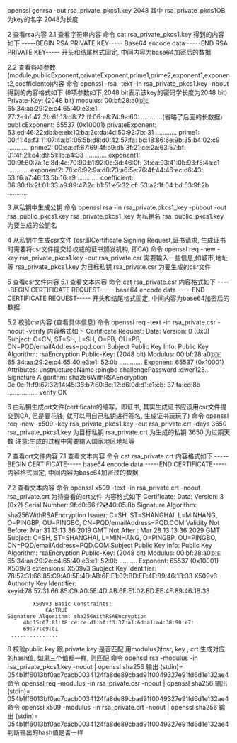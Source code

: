 
 openssl genrsa -out rsa_private_pkcs1.key 2048
 其中 rsa_private_pkcs1OB为key的名字 2048为长度



2 查看rsa内容
  2.1 查看字符串内容
      命令 cat rsa_private_pkcs1.key 
       	 得到的内容如下
-----BEGIN RSA PRIVATE KEY-----
     Base64 encode data
-----END RSA PRIVATE KEY-----
        开头和结尾格式固定, 中间内容为base64加密后的数据

  2.2 查看各项参数(module,publicExponent,privateExponent,prime1,prime2,exponent1,exponent2,coefficiento)内容
      命令  openssl -rsa -text -in rsa_private_pkcs1.key -noout
      得到的内容格式如下 (8项参数如下,2048 bit表示该key的密码学长度为2048 bit)
Private-Key: (2048 bit)
modulus:
    00:bf:28:a0:de:65:34:aa:29:2e:c4:65:40:e3:e1:
    27:2e:bf:42:2b:6f:13:d8:72:ff:06:e8:74:9a:60:
    ............(省略了后面的长数据)
publicExponent: 65537 (0x10001)
privateExponent:
    63:ed:46:22:db:be:eb:10:ba:2c:da:4d:50:92:7b:
    31
    ............
prime1:
    00:f1:4a:f3:11:07:4a:b1:05:5b:d8:d0:42:57:fa:
    bc:18:86:6e:9b:35:b4:02:c9
    ............
prime2:
    00:ca:cf:67:69:4f:b9:d5:3f:21:ce:2a:63:57:bf:
    01:4f:21:e4:d9:51:1b:a4:33
    ............
exponent1:
    00:9f:60:7a:1c:8d:4c:70:90:b1:92:0c:3d:46:0f:
    3f:ca:93:41:0b:93:f5:4a:c1
    ............
exponent2:
    78:c6:92:9a:d0:73:a6:5e:76:4f:44:46:ec:d6:43:
    53:f6:a7:46:13:5b:16:a9
    ............
coefficient:
    06:80:fb:2f:01:33:a9:89:47:2c:b1:51:e5:32:cf:
    53:a2:1f:04:bd:53:9f:2b
    ............


3 从私钥中生成公钥
  命令 openssl rsa -in rsa_private.pkcs1_key -pubout -out rsa_public_pkcs1.key 
  rsa_private.pkcs1_key 为私钥名
  rsa_public_pkcs1.key 为要生成的公钥名

  
4 从私钥中生成csr文件 (csr即Certificate Signing Request,证书请求, 生成证书时需要将csr文件提交给权威的证书颁发机构, 即CA)
  命令 openssl req -new -key rsa_private_pkcs1.key -out rsa_private.csr
  需要输入一些信息,如城市,地址等
  rsa_private_pkcs1.key 为目标私钥
  rsa_private.csr 为要生成的csr文件


5 查看csr文件内容
   5.1 查看文本内容
      命令  cat rsa_private.csr
      内容格式如下
-----BEGIN CERTIFICATE REQUEST-----
	base64 encode data
-----END CERTIFICATE REQUEST-----
     开头和结尾格式固定, 中间内容为base64加密后的数据

   5.2 校验csr内容 (查看具体信息)
      命令 openssl req -text -in rsa_private.csr -noout -verify
      内容格式如下
Certificate Request:
    Data:
        Version: 0 (0x0)
        Subject: C=CN, ST=SH, L=SH, O=PB, OU=PB, CN=PQD/emailAddress=pqd.com
        Subject Public Key Info:
            Public Key Algorithm: rsaEncryption
                Public-Key: (2048 bit)
                Modulus:
                    00:bf:28:a0:de:65:34:aa:29:2e:c4:65:40:e3:e1:
                    52:0b
		    .............
                Exponent: 65537 (0x10001)
        Attributes:
            unstructuredName         :pingbo
            challengePassword        :qwer123..
    Signature Algorithm: sha256WithRSAEncryption
    	 0e:0c:1f:f9:67:32:14:45:36:b7:60:8c:12:d6:0d:d1:e1:cb:
         37:fa:ed:8b
	 .................
verify OK
       

6 由私钥生成crt文件(certificate的缩写，即证书, 其实生成证书应该用csr文件提交到CA, 但是要花钱, 就可以用自己私钥进行签名, 生成证书玩玩了)
    命令  openssl  req -new -x509 -key rsa_private_pkcs1.key -out rsa_private.crt -days 3650
    rsa_private_pkcs1.key 为目标私钥
    rsa_private.crt 为生成的私钥
    3650 为过期天数
    注意:生成的过程中需要输入国家地区地址等


7 查看crt文件内容
   7.1 查看文本内容
  命令  cat rsa_private.crt
  内容格式如下
-----BEGIN CERTIFICATE-----
    base64 encode data 
-----END CERTIFICATE-----
  内容格式固定, 中间内容为base64加密过的数据

   7.2 查看文本内容
  命令  openssl x509 -text -in rsa_private.crt -noout
  rsa_private.crt 为待查看的crt文件
  内容格式如下
  Certificate:
    Data:
        Version: 3 (0x2)
        Serial Number:
            9f:d0:66:f2:cd:40:05:8b
    Signature Algorithm: sha256WithRSAEncryption
        Issuer: C=SH, ST=SHANGHAI, L=MINHANG, O=PINGBP, OU=PINGBO, CN=PQD/emailAddress=PQD.COM
        Validity
            Not Before: Mar 31 13:13:36 2019 GMT
            Not After : Mar 28 13:13:36 2029 GMT
        Subject: C=SH, ST=SHANGHAI, L=MINHANG, O=PINGBP, OU=PINGBO, CN=PQD/emailAddress=PQD.COM
        Subject Public Key Info:
            Public Key Algorithm: rsaEncryption
                Public-Key: (2048 bit)
                Modulus:
                    00:bf:28:a0:de:65:34:aa:29:2e:c4:65:40:e3:e1:
                    52:0b
		    ..........
                Exponent: 65537 (0x10001)
        X509v3 extensions:
            X509v3 Subject Key Identifier:
                78:57:31:66:85:C9:A0:5E:4D:AB:6F:E1:02:BD:EE:4F:89:46:1B:33
            X509v3 Authority Key Identifier:
                keyid:78:57:31:66:85:C9:A0:5E:4D:AB:6F:E1:02:BD:EE:4F:89:46:1B:33

            X509v3 Basic Constraints:
                CA:TRUE
    Signature Algorithm: sha256WithRSAEncryption
         4b:15:07:81:f8:ce:ce:d1:bf:f3:37:a1:6d:a1:a4:38:90:e7:
         69:77:c9:c1
	 ...............


8 校验public key 跟 private key 是否匹配
   用modulus对csr, key , crt 生成对应的hash值, 如果三个值都一样, 则匹配
   命令 openssl rsa -modulus -in rsa_private_pkcs1.key -noout | openssl sha256
       输出 (stdin)= 054b1ff6013bf0ac7cacb0034124fa8de89cbad91f0049327e91fd6d1e132ae4
   命令 openssl req -modulus -in rsa_private.csr -noout | openssl sha256
       输出 (stdin)= 054b1ff6013bf0ac7cacb0034124fa8de89cbad91f0049327e91fd6d1e132ae4   
   命令 openssl x509 -modulus -in rsa_private.crt -noout | openssl sha256
       输出 (stdin)= 054b1ff6013bf0ac7cacb0034124fa8de89cbad91f0049327e91fd6d1e132ae4
  判断输出的hash值是否一样






